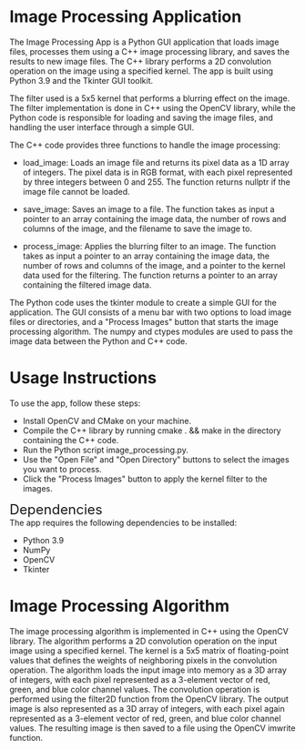 # Image Processing Application

The Image Processing App is a Python GUI application that loads image files, processes them using a C++ image processing library, and saves the results to new image files. The C++ library performs a 2D convolution operation on the image using a specified kernel. The app is built using Python 3.9 and the Tkinter GUI toolkit.

The filter used is a 5x5 kernel that performs a blurring effect on the image. The filter implementation is done in C++ using the OpenCV library, while the Python code is responsible for loading and saving the image files, and handling the user interface through a simple GUI.

The C++ code provides three functions to handle the image processing:

* load_image: Loads an image file and returns its pixel data as a 1D array of integers. The pixel data is in RGB format, with each pixel represented by three integers between 0 and 255. The function returns nullptr if the image file cannot be loaded. 

* save_image: Saves an image to a file. The function takes as input a pointer to an array containing the image data, the number of rows and columns of the image, and the filename to save the image to.

* process_image: Applies the blurring filter to an image. The function takes as input a pointer to an array containing the image data, the number of rows and columns of the image, and a pointer to the kernel data used for the filtering. The function returns a pointer to an array containing the filtered image data.

The Python code uses the tkinter module to create a simple GUI for the application. The GUI consists of a menu bar with two options to load image files or directories, and a "Process Images" button that starts the image processing algorithm. The numpy and ctypes modules are used to pass the image data between the Python and C++ code.

# Usage Instructions
To use the app, follow these steps:

* Install OpenCV and CMake on your machine.
* Compile the C++ library by running cmake . && make in the directory containing the C++ code.
* Run the Python script image_processing.py.
* Use the "Open File" and "Open Directory" buttons to select the images you want to process.
* Click the "Process Images" button to apply the kernel filter to the images.

<font size= "5"> Dependencies</font> \
The app requires the following dependencies to be installed:

* Python 3.9
* NumPy
* OpenCV
* Tkinter

# Image Processing Algorithm
The image processing algorithm is implemented in C++ using the OpenCV library. The algorithm performs a 2D convolution operation on the input image using a specified kernel. The kernel is a 5x5 matrix of floating-point values that defines the weights of neighboring pixels in the convolution operation. The algorithm loads the input image into memory as a 3D array of integers, with each pixel represented as a 3-element vector of red, green, and blue color channel values. The convolution operation is performed using the filter2D function from the OpenCV library. The output image is also represented as a 3D array of integers, with each pixel again represented as a 3-element vector of red, green, and blue color channel values. The resulting image is then saved to a file using the OpenCV imwrite function.
